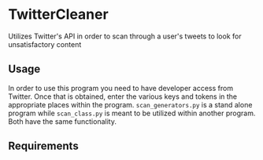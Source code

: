# TwitterCleaner
Utilizes Twitter's API in order to scan through a user's tweets to look for unsatisfactory content

## Usage
In order to use this program you need to have developer access from Twitter. Once that is obtained, enter the various keys and tokens in the appropriate places within the program. `scan_generators.py` is a stand alone program while `scan_class.py` is meant to be utilized within another program. Both have the same functionality.

## Requirements
